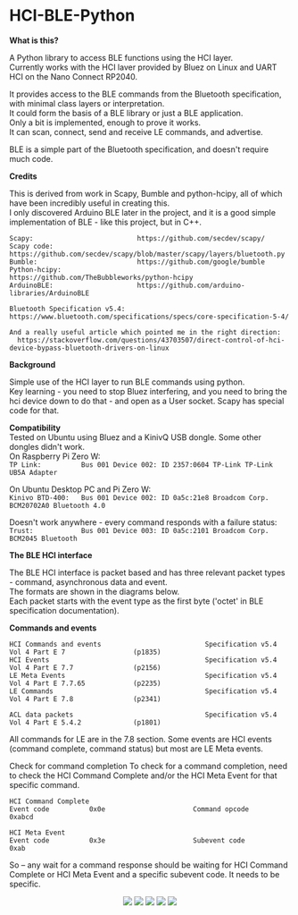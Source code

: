 # HCI-BLE-Python

**What is this?**    

A Python library to access BLE functions using the HCI layer.   
Currently works with the HCI laver provided by Bluez on Linux and UART HCI on the Nano Connect RP2040.   

It provides access to the BLE commands from the Bluetooth specification, with minimal class layers or interpretation.  
It could form the basis of a BLE library or just a BLE application.   
Only a bit is implemented, enough to prove it works.  
It can scan, connect, send and receive LE commands, and advertise.   

BLE is a simple part of the Bluetooth specification, and doesn't require much code.   


**Credits**

This is derived from work in Scapy, Bumble and python-hcipy, all of which have been incredibly useful in creating this.   
I only discovered Arduino BLE later in the project, and it is a good simple implementation of BLE - like this project, but in C++.   

```
Scapy:                          https://github.com/secdev/scapy/
Scapy code:                     https://github.com/secdev/scapy/blob/master/scapy/layers/bluetooth.py
Bumble:                         https://github.com/google/bumble
Python-hcipy:                   https://github.com/TheBubbleworks/python-hcipy
ArduinoBLE:                     https://github.com/arduino-libraries/ArduinoBLE   

Bluetooth Specification v5.4:   https://www.bluetooth.com/specifications/specs/core-specification-5-4/

And a really useful article which pointed me in the right direction: 
  https://stackoverflow.com/questions/43703507/direct-control-of-hci-device-bypass-bluetooth-drivers-on-linux
```

**Background**

Simple use of the HCI layer to run BLE commands using python.      
Key learning - you need to stop Bluez interfering, and you need to bring the hci device down to do that - and open as a User socket.   Scapy has special code for that.


**Compatibility**    
Tested on Ubuntu using Bluez and a KinivQ USB dongle. Some other dongles didn't work.    
On Raspberry Pi Zero W:   
```TP Link:          Bus 001 Device 002: ID 2357:0604 TP-Link TP-Link UB5A Adapter ```  

On Ubuntu Desktop PC and Pi Zero W:    
```Kinivo BTD-400:   Bus 001 Device 002: ID 0a5c:21e8 Broadcom Corp. BCM20702A0 Bluetooth 4.0 ```  

Doesn't work anywhere - every command responds with a failure status:    
```Trust:            Bus 001 Device 003: ID 0a5c:2101 Broadcom Corp. BCM2045 Bluetooth```

  
**The BLE HCI interface**   

The BLE HCI interface is packet based and has three relevant packet types - command, asynchronous data and event.   
The formats are shown in the diagrams below.   
Each packet starts with the event type as the first byte ('octet' in BLE specification documentation).   


**Commands and events**
```
HCI Commands and events                          Specification v5.4  Vol 4 Part E 7                 (p1835)
HCI Events                                       Specification v5.4  Vol 4 Part E 7.7               (p2156)
LE Meta Events                                   Specification v5.4  Vol 4 Part E 7.7.65            (p2235)
LE Commands                                      Specification v5.4  Vol 4 Part E 7.8               (p2341)

ACL data packets                                 Specification v5.4  Vol 4 Part E 5.4.2             (p1801)
```
All commands for LE are in the 7.8 section.
Some events are HCI events (command complete, command status) but most are LE Meta events.

Check for command completion
To check for a command completion, need to check the HCI Command Complete and/or the HCI Meta Event for that specific command.

```
HCI Command Complete
Event code          0x0e                      Command opcode           0xabcd

HCI Meta Event                 
Event code          0x3e                      Subevent code            0xab
```
So – any wait for a command response should be waiting for HCI Command Complete or HCI Meta Event and a specific subevent code. It needs to be specific.



<p align="center">
  <img src="https://github.com/paulhamsh/HCI-BLE-Python/blob/main/pictures/HCI Packet Types.jpg" >
  <img src="https://github.com/paulhamsh/HCI-BLE-Python/blob/main/pictures/HCI Command Packet.jpg">
  <img src="https://github.com/paulhamsh/HCI-BLE-Python/blob/main/pictures/HCI Command Opcode.jpg">
  <img src="https://github.com/paulhamsh/HCI-BLE-Python/blob/main/pictures/HCI ACL Packet.jpg">
  <img src="https://github.com/paulhamsh/HCI-BLE-Python/blob/main/pictures/HCI Event Packet.jpg">
</p>

